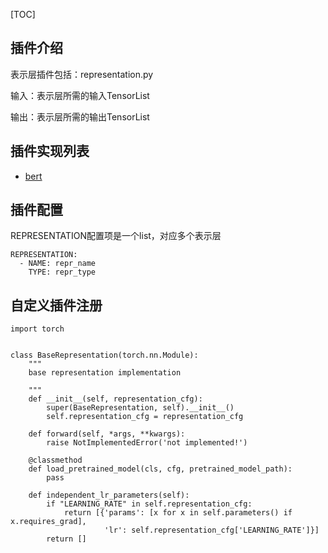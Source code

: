 [TOC]
## 插件介绍
表示层插件包括：representation.py

输入：表示层所需的输入TensorList

输出：表示层所需的输出TensorList

## 插件实现列表
- [bert](./bert.md)

## 插件配置
REPRESENTATION配置项是一个list，对应多个表示层
```
REPRESENTATION:
  - NAME: repr_name
    TYPE: repr_type
```

## 自定义插件注册
```
import torch


class BaseRepresentation(torch.nn.Module):
    """
    base representation implementation

    """
    def __init__(self, representation_cfg):
        super(BaseRepresentation, self).__init__()
        self.representation_cfg = representation_cfg

    def forward(self, *args, **kwargs):
        raise NotImplementedError('not implemented!')

    @classmethod
    def load_pretrained_model(cls, cfg, pretrained_model_path):
        pass

    def independent_lr_parameters(self):
        if "LEARNING_RATE" in self.representation_cfg:
            return [{'params': [x for x in self.parameters() if x.requires_grad],
                     'lr': self.representation_cfg['LEARNING_RATE']}]
        return []
```
